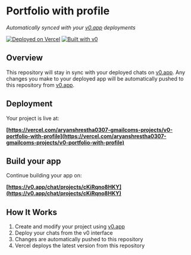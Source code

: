 # Portfolio with profile

*Automatically synced with your [v0.app](https://v0.app) deployments*

[![Deployed on Vercel](https://img.shields.io/badge/Deployed%20on-Vercel-black?style=for-the-badge&logo=vercel)](https://vercel.com/aryanshrestha0307-gmailcoms-projects/v0-portfolio-with-profile)
[![Built with v0](https://img.shields.io/badge/Built%20with-v0.app-black?style=for-the-badge)](https://v0.app/chat/projects/cKiRqno8HKY)

## Overview

This repository will stay in sync with your deployed chats on [v0.app](https://v0.app).
Any changes you make to your deployed app will be automatically pushed to this repository from [v0.app](https://v0.app).

## Deployment

Your project is live at:

**[https://vercel.com/aryanshrestha0307-gmailcoms-projects/v0-portfolio-with-profile](https://vercel.com/aryanshrestha0307-gmailcoms-projects/v0-portfolio-with-profile)**

## Build your app

Continue building your app on:

**[https://v0.app/chat/projects/cKiRqno8HKY](https://v0.app/chat/projects/cKiRqno8HKY)**

## How It Works

1. Create and modify your project using [v0.app](https://v0.app)
2. Deploy your chats from the v0 interface
3. Changes are automatically pushed to this repository
4. Vercel deploys the latest version from this repository